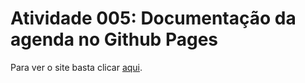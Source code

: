 # Atividade 005: Documentação da agenda no Github Pages

Para ver o site basta clicar <a href="https://guilherme-lts.github.io/GitPages/">aqui</a>.</p>
